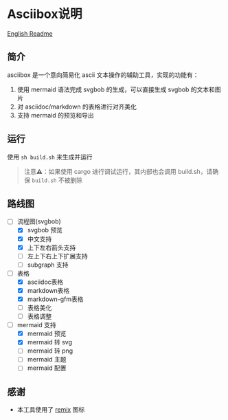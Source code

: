 # Asciibox说明 #

[English Readme](./readme_EN.md)

## 简介 ##

asciibox 是一个意向简易化 ascii 文本操作的辅助工具，实现的功能有：

1. 使用 mermaid 语法完成 svgbob 的生成，可以直接生成 svgbob 的文本和图片
2. 对 asciidoc/markdown 的表格进行对齐美化
3. 支持 mermaid 的预览和导出


## 运行 ##

使用 `sh build.sh` 来生成并运行

> 注意⚠️：如果使用 cargo 进行调试运行，其内部也会调用 build.sh，请确保 `build.sh` 不被删除

## 路线图 ##

- [ ] 流程图(svgbob)
    - [x] svgbob 预览
    - [x] 中文支持
    - [x] 上下左右箭头支持
    - [ ] 左上下右上下扩展支持
    - [ ] subgraph 支持
- [ ] 表格
    - [x] asciidoc表格
    - [x] markdown表格
    - [x] markdown-gfm表格
    - [ ] 表格美化
    - [ ] 表格调整
- [ ] mermaid 支持
    - [x] mermaid 预览
    - [x] mermaid 转 svg
    - [ ] mermaid 转 png
    - [ ] mermaid 主题
    - [ ] mermaid 配置

## 感谢

- 本工具使用了 [remix](https://remixicon.com/) 图标
